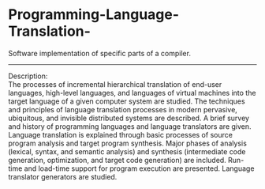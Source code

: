 # Programming-Language-Translation-
Software implementation of specific parts of a compiler.
<hr>
Description: <br>
The processes of incremental hierarchical translation of end-user languages, high-level languages, and languages of virtual machines into the target language of a given computer system are studied. The techniques and principles of language translation processes in modern pervasive, ubiquitous, and invisible distributed systems are described. A brief survey and history of programming languages and language translators are given. Language translation is explained through basic processes of source program analysis and target program synthesis. Major phases of analysis (lexical, syntax, and semantic analysis) and synthesis (intermediate code generation, optimization, and target code generation) are included. Run-time and load-time support for program execution are presented. Language translator generators are studied.
